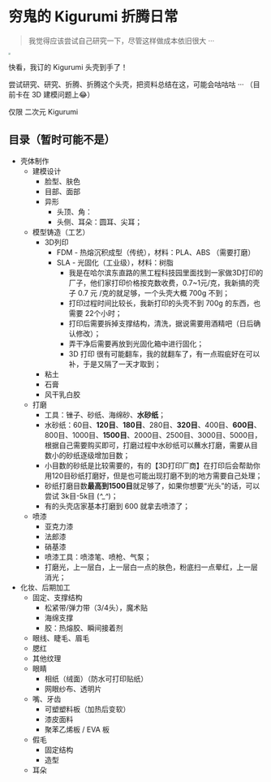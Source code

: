 # 穷鬼的 Kigurumi 折腾日常

> 我觉得应该尝试自己研究一下，尽管这样做成本依旧很大 ··· 

<img src="https://i.loli.net/2020/11/01/x6oUIE4iLSZQWNz.jpg" style="zoom: 25%;" />

快看，我订的 Kigurumi 头壳到手了！

尝试研究、研究、折腾、折腾这个头壳，把资料总结在这，可能会咕咕咕 ··· （目前卡在 3D 建模问题上😂）

仅限 二次元 Kigurumi



## 目录（暂时可能不是）

- 壳体制作
  - 建模设计
    - 脸型、肤色
    - 目部、面部
    - 异形
      - 头顶、角：
      - 头侧、耳朵：圆耳、尖耳；
  - 模型铸造（工艺）
    - 3D列印
      - FDM - 热熔沉积成型（传统），材料：PLA、ABS （需要打磨）
      - SLA - 光固化（工业级），材料：树脂
        - 我是在哈尔滨东直路的黑工程科技园里面找到一家做3D打印的厂子，他们家打印价格按克数收费，0.7~1元/克，我新搞的壳子 0.7 元 /克的就足够，一个头壳大概 700g 不到；
        - 打印过程时间比较长，我新打印的头壳不到 700g 的东西，也需要 22个小时；
        - 打印后需要拆掉支撑结构，清洗，据说需要用酒精吧（日后确认修改）；
        - 弄干净后需要再放到光固化箱中进行固化；
        - 3D 打印 很有可能翻车，我的就翻车了，有一点瑕疵好在可以补，于是又隔了一天才取到；
    - 粘土
    - 石膏
    - 风干乳白胶
  - 打磨
    - 工具：锉子、砂纸、海绵砂、**水砂纸**；
    - 水砂纸：60目、**120目**、**180目**、280目、**320目**、400目、**600目**、800目、1000目、**1500目**、2000目、2500目、3000目、5000目，根据自己需要购买即可，打磨过程中水砂纸可以蘸水打磨，需要从目数小的砂纸逐级增加目数；
    - 小目数的砂纸是比较需要的，有的【3D打印厂商】在打印后会帮助你用120目砂纸打磨好，但是也可能出现打磨不到的地方需要自己处理；
    - 砂纸打磨目数**最高到1500目**就足够了，如果你想要“光头”的话，可以尝试 3k目-5k目 (*^_^*)；
    - 有的头壳店家基本打磨到 600 就拿去喷漆了；
  - 喷漆
    - 亚克力漆
    - 法郎漆
    - 硝基漆
    - 喷漆工具：喷漆笔、喷枪、气泵；
    - 打磨光，上一层白，上一层白一点的肤色，粉底扫一点晕红，上一层消光；
- 化妆、后期加工
  - 固定、支撑结构
    - 松紧带/弹力带（3/4头），魔术贴
    - 海绵支撑
    - 胶：热熔胶、瞬间接着剂
  - 眼线、睫毛、眉毛
  - 腮红
  - 其他纹理
  - 眼睛
    - 相纸（绒面）（防水可打印贴纸）
    - 网眼纱布、透明片
  - 嘴、牙齿
    - 可塑塑料板（加热后变软）
    - 漆皮面料
    - 聚苯乙烯板 / EVA 板
  - 假毛
    - 固定结构
    - 造型
  - 耳朵
